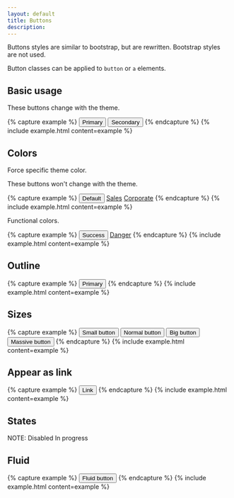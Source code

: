 ```yaml
---
layout: default
title: Buttons
description:
---
```


Buttons styles are similar to bootstrap, but are rewritten. Bootstrap styles are not used.

Button classes can be applied to `button` or `a` elements.

## Basic usage

These buttons change with the theme.

{% capture example %}
<button type="button" class="button primary">Primary</button>
<button type="button" class="button">Secondary</button>
{% endcapture %}
{% include example.html content=example %}

## Colors

Force specific theme color.

These buttons won't change with the theme.

{% capture example %}
<button type="button" class="button default">Default</button>
<a href="#" class="button sales">Sales</a>
<a href="#" class="button corporate">Corporate</a>
{% endcapture %}
{% include example.html content=example %}

Functional colors.

{% capture example %}
<button type="button" class="button success">Success</button>
<a href="#" class="button danger">Danger</a>
{% endcapture %}
{% include example.html content=example %}

## Outline

{% capture example %}
<button type="button" class="button outline">Primary</button>
{% endcapture %}
{% include example.html content=example %}


## Sizes

{% capture example %}
<button type="button" class="button primary small">Small button</button>
<button type="button" class="button primary">Normal button</button>
<button type="button" class="button primary big">Big button</button>
<button type="button" class="button primary massive">Massive button</button>
{% endcapture %}
{% include example.html content=example %}

## Appear as link

{% capture example %}
<button type="button" class="button link">Link</button>
{% endcapture %}
{% include example.html content=example %}

## States

NOTE:
Disabled
In progress

## Fluid

{% capture example %}
<button type="button" class="button primary fluid">Fluid button</button>
{% endcapture %}
{% include example.html content=example %}

